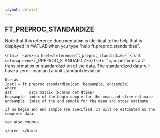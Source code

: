 ```yaml
---
layout: default
---
```


##  FT_PREPROC_STANDARDIZE

Note that this reference documentation is identical to the help that is displayed in MATLAB when you type "help ft_preproc_standardize".

`<html>``<pre>`
    `<a href=/reference/ft_preproc_standardize>``<font color=green>`FT_PREPROC_STANDARDIZE`</font>``</a>` performs a z-transformation or standardization
    of the data. The standardized data will have a zero-mean and a unit
    standard deviation.
 
    Use as
    [dat] = ft_preproc_standardize(dat, begsample, endsample)
    where
    dat        data matrix (Nchans dat Ntime)
    begsample  index of the begin sample for the mean and stdev estimate
    endsample  index of the end sample for the mean and stdev estimate
 
    If no begin and end sample are specified, it will be estimated on the
    complete data.
 
    See also PREPROC
`</pre>``</html>`

